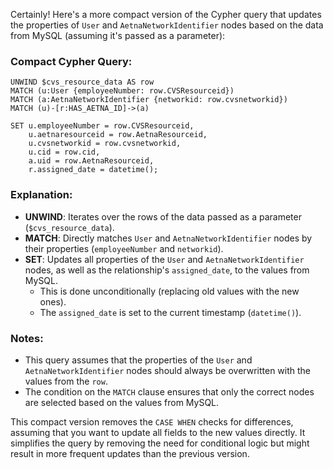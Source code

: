 Certainly! Here's a more compact version of the Cypher query that updates the properties of `User` and `AetnaNetworkIdentifier` nodes based on the data from MySQL (assuming it's passed as a parameter):

### Compact Cypher Query:

```cypher
UNWIND $cvs_resource_data AS row
MATCH (u:User {employeeNumber: row.CVSResourceid})
MATCH (a:AetnaNetworkIdentifier {networkid: row.cvsnetworkid})
MATCH (u)-[r:HAS_AETNA_ID]->(a)

SET u.employeeNumber = row.CVSResourceid,
    u.aetnaresourceid = row.AetnaResourceid,
    u.cvsnetworkid = row.cvsnetworkid,
    u.cid = row.cid,
    a.uid = row.AetnaResourceid,
    r.assigned_date = datetime();
```

### Explanation:
- **UNWIND**: Iterates over the rows of the data passed as a parameter (`$cvs_resource_data`).
- **MATCH**: Directly matches `User` and `AetnaNetworkIdentifier` nodes by their properties (`employeeNumber` and `networkid`).
- **SET**: Updates all properties of the `User` and `AetnaNetworkIdentifier` nodes, as well as the relationship's `assigned_date`, to the values from MySQL. 
  - This is done unconditionally (replacing old values with the new ones).
  - The `assigned_date` is set to the current timestamp (`datetime()`).
  
### Notes:
- This query assumes that the properties of the `User` and `AetnaNetworkIdentifier` nodes should always be overwritten with the values from the `row`.
- The condition on the `MATCH` clause ensures that only the correct nodes are selected based on the values from MySQL.

This compact version removes the `CASE WHEN` checks for differences, assuming that you want to update all fields to the new values directly. It simplifies the query by removing the need for conditional logic but might result in more frequent updates than the previous version.